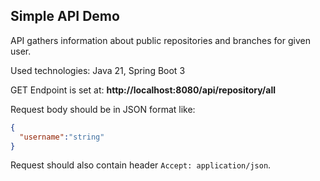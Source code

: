 ## **Simple API Demo**

API gathers information about public repositories and branches for given user.

Used technologies: Java 21, Spring Boot 3

GET Endpoint is set at: **http://localhost:8080/api/repository/all**

Request body should be in JSON format like:
```json
{
  "username":"string"
}
```
Request should also contain header `Accept: application/json`.

